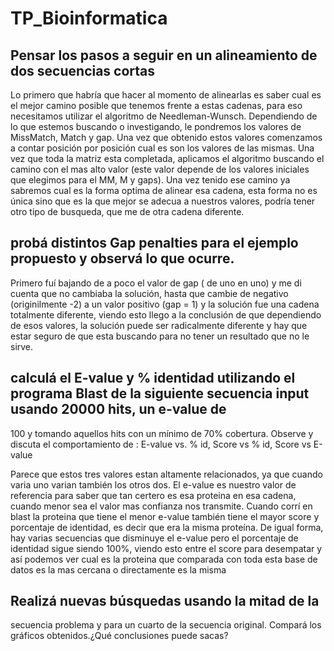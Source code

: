 # TP_Bioinformatica

## Pensar los pasos a seguir en un alineamiento de dos secuencias cortas
 
Lo primero que habría que hacer al momento de alinearlas es saber cual es el mejor camino posible que tenemos frente a estas cadenas,
para eso necesitamos utilizar el algoritmo de Needleman-Wunsch. Dependiendo de lo que estemos buscando o investigando, le pondremos
los valores de MissMatch, Match y gap. Una vez que obtenido estos valores comenzamos a contar posición por posición cual es son
los valores de las mismas. Una vez que toda la matriz esta completada, aplicamos el algoritmo buscando el camino con el mas alto valor
(este valor depende de los valores iniciales que elegimos para el MM, M y gaps). Una vez tenido ese camino ya sabremos cual es la forma
optima de alinear esa cadena, esta forma no es única sino que es la que mejor se adecua a nuestros valores, podría tener otro tipo de busqueda,
que me de otra cadena diferente.

## probá distintos Gap penalties para el ejemplo propuesto y observá lo que ocurre.

Primero fuí bajando de a poco el valor de gap ( de uno en uno) y me di cuenta que no cambiaba la solución, hasta que cambie de negativo (originilmente -2) 
a un valor positivo (gap = 1) y la solución fue una cadena totalmente diferente, viendo esto llego a la conclusión de que dependiendo de esos valores, la solución puede 
ser radicalmente diferente y hay que estar seguro de que esta buscando para no tener un resultado que no le sirve. 

## calculá el E-value y % identidad utilizando el programa Blast de la siguiente secuencia input usando 20000 hits, un e-value de
100 y tomando aquellos hits con un mínimo de 70% cobertura. Observe y discuta el comportamiento de : E-value vs. % id, Score vs %
id, Score vs E-value

Parece que estos tres valores estan altamente relacionados, ya que cuando varia uno varian también los otros dos. El e-value es nuestro
valor de referencia para saber que tan certero es esa proteina en esa cadena, cuando menor sea el valor mas confianza nos transmite.
Cuando corrí en blast la proteina que tiene el menor e-value también tiene el mayor score y porcentaje de identidad, es decir que era la misma
proteína. De igual forma, hay varias secuencias que disminuye el e-value pero el porcentaje de identidad sigue siendo 100%, viendo esto
entre el score para desempatar y así podemos ver cual es la proteina que comparada con toda esta base de datos es la mas cercana o directamente es la misma

##  Realizá nuevas búsquedas usando la mitad de la
secuencia problema y para un cuarto de la secuencia original. Compará
los gráficos obtenidos.¿Qué conclusiones puede sacas?
